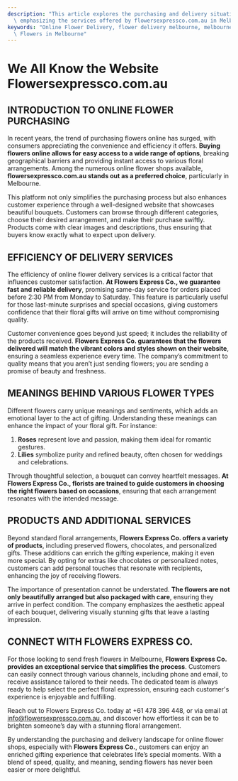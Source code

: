 ```yaml
---
description: "This article explores the purchasing and delivery situation of online flower shops,\
  \ emphasizing the services offered by flowersexpressco.com.au in Melbourne."
keywords: "Online Flower Delivery, flower delivery melbourne, melbourne flowers, Send Fresh\
  \ Flowers in Melbourne"
---
```

# We All Know the Website Flowersexpressco.com.au

## INTRODUCTION TO ONLINE FLOWER PURCHASING

In recent years, the trend of purchasing flowers online has surged, with consumers appreciating the convenience and efficiency it offers. **Buying flowers online allows for easy access to a wide range of options**, breaking geographical barriers and providing instant access to various floral arrangements. Among the numerous online flower shops available, **flowersexpressco.com.au stands out as a preferred choice**, particularly in Melbourne.

This platform not only simplifies the purchasing process but also enhances customer experience through a well-designed website that showcases beautiful bouquets. Customers can browse through different categories, choose their desired arrangement, and make their purchase swiftly. Products come with clear images and descriptions, thus ensuring that buyers know exactly what to expect upon delivery.

## EFFICIENCY OF DELIVERY SERVICES

The efficiency of online flower delivery services is a critical factor that influences customer satisfaction. **At Flowers Express Co., we guarantee fast and reliable delivery**, promising same-day service for orders placed before 2:30 PM from Monday to Saturday. This feature is particularly useful for those last-minute surprises and special occasions, giving customers confidence that their floral gifts will arrive on time without compromising quality.

Customer convenience goes beyond just speed; it includes the reliability of the products received. **Flowers Express Co. guarantees that the flowers delivered will match the vibrant colors and styles shown on their website**, ensuring a seamless experience every time. The company’s commitment to quality means that you aren’t just sending flowers; you are sending a promise of beauty and freshness.

## MEANINGS BEHIND VARIOUS FLOWER TYPES

Different flowers carry unique meanings and sentiments, which adds an emotional layer to the act of gifting. Understanding these meanings can enhance the impact of your floral gift. For instance:

1. **Roses** represent love and passion, making them ideal for romantic gestures.
2. **Lilies** symbolize purity and refined beauty, often chosen for weddings and celebrations.

Through thoughtful selection, a bouquet can convey heartfelt messages. **At Flowers Express Co., florists are trained to guide customers in choosing the right flowers based on occasions**, ensuring that each arrangement resonates with the intended message.

## PRODUCTS AND ADDITIONAL SERVICES

Beyond standard floral arrangements, **Flowers Express Co. offers a variety of products**, including preserved flowers, chocolates, and personalized gifts. These additions can enrich the gifting experience, making it even more special. By opting for extras like chocolates or personalized notes, customers can add personal touches that resonate with recipients, enhancing the joy of receiving flowers.

The importance of presentation cannot be understated. **The flowers are not only beautifully arranged but also packaged with care**, ensuring they arrive in perfect condition. The company emphasizes the aesthetic appeal of each bouquet, delivering visually stunning gifts that leave a lasting impression.

## CONNECT WITH FLOWERS EXPRESS CO.

For those looking to send fresh flowers in Melbourne, **Flowers Express Co. provides an exceptional service that simplifies the process**. Customers can easily connect through various channels, including phone and email, to receive assistance tailored to their needs. The dedicated team is always ready to help select the perfect floral expression, ensuring each customer's experience is enjoyable and fulfilling.

Reach out to Flowers Express Co. today at +61 478 396 448, or via email at info@flowersexpressco.com.au, and discover how effortless it can be to brighten someone’s day with a stunning floral arrangement.

By understanding the purchasing and delivery landscape for online flower shops, especially with **Flowers Express Co.**, customers can enjoy an enriched gifting experience that celebrates life’s special moments. With a blend of speed, quality, and meaning, sending flowers has never been easier or more delightful.
